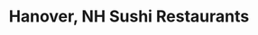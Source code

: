 ---
layout: city
title: Hanover, NH Sushi Restaurants
permalink: /new-hampshire/hanover/
stateAbbr: NH
stateName: New Hampshire
cityName: Hanover
---